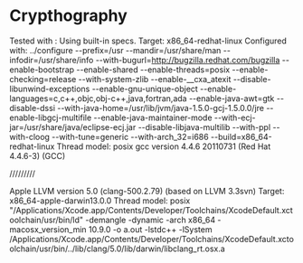 Crypthography
=============
Tested with :
Using built-in specs.
Target: x86_64-redhat-linux
Configured with: ../configure --prefix=/usr --mandir=/usr/share/man --infodir=/usr/share/info --with-bugurl=http://bugzilla.redhat.com/bugzilla --enable-bootstrap --enable-shared --enable-threads=posix --enable-checking=release --with-system-zlib --enable-__cxa_atexit --disable-libunwind-exceptions --enable-gnu-unique-object --enable-languages=c,c++,objc,obj-c++,java,fortran,ada --enable-java-awt=gtk --disable-dssi --with-java-home=/usr/lib/jvm/java-1.5.0-gcj-1.5.0.0/jre --enable-libgcj-multifile --enable-java-maintainer-mode --with-ecj-jar=/usr/share/java/eclipse-ecj.jar --disable-libjava-multilib --with-ppl --with-cloog --with-tune=generic --with-arch_32=i686 --build=x86_64-redhat-linux
Thread model: posix
gcc version 4.4.6 20110731 (Red Hat 4.4.6-3) (GCC)

/////////

Apple LLVM version 5.0 (clang-500.2.79) (based on LLVM 3.3svn)
Target: x86_64-apple-darwin13.0.0
Thread model: posix
 "/Applications/Xcode.app/Contents/Developer/Toolchains/XcodeDefault.xctoolchain/usr/bin/ld" -demangle -dynamic -arch x86_64 -macosx_version_min 10.9.0 -o a.out -lstdc++ -lSystem /Applications/Xcode.app/Contents/Developer/Toolchains/XcodeDefault.xctoolchain/usr/bin/../lib/clang/5.0/lib/darwin/libclang_rt.osx.a


